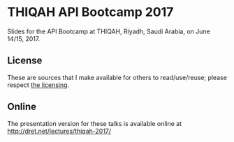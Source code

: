 # THIQAH API Bootcamp 2017

Slides for the API Bootcamp at THIQAH, Riyadh, Saudi Arabia, on June 14/15, 2017.


## License

These are sources that I make available for others to read/use/reuse; please respect [the licensing](../LICENSE).


## Online

The presentation version for these talks is available online at http://dret.net/lectures/thiqah-2017/
